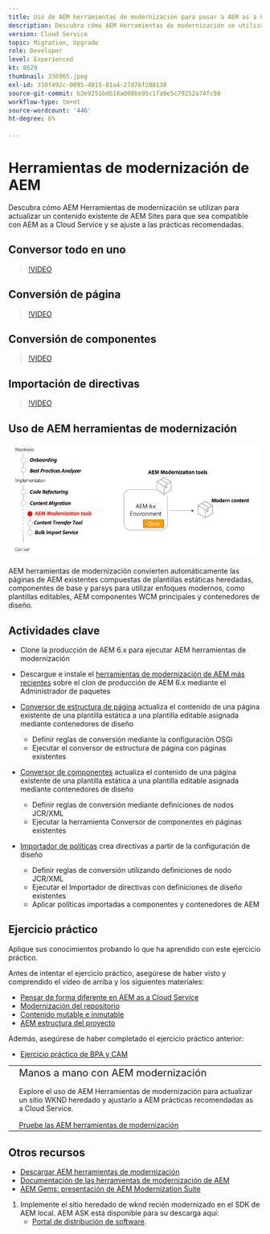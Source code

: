 ```yaml
---
title: Uso de AEM herramientas de modernización para pasar a AEM as a Cloud Service
description: Descubra cómo AEM Herramientas de modernización se utilizan para actualizar un proyecto y contenido de AEM existente para que sean compatibles con AEM as a Cloud Service.
version: Cloud Service
topic: Migration, Upgrade
role: Developer
level: Experienced
kt: 8629
thumbnail: 336965.jpeg
exl-id: 310f492c-0095-4015-81a4-27d76f288138
source-git-commit: b3e9251bdb18a008be95c1fa9e5c79252a74fc98
workflow-type: tm+mt
source-wordcount: '446'
ht-degree: 6%

---
```



# Herramientas de modernización de AEM

Descubra cómo AEM Herramientas de modernización se utilizan para actualizar un contenido existente de AEM Sites para que sea compatible con AEM as a Cloud Service y se ajuste a las prácticas recomendadas.

## Conversor todo en uno

>[!VIDEO](https://video.tv.adobe.com/v/338802?quality=12&learn=on)

## Conversión de página

>[!VIDEO](https://video.tv.adobe.com/v/338799?quality=12&learn=on)

## Conversión de componentes

>[!VIDEO](https://video.tv.adobe.com/v/338788?quality=12&learn=on)

## Importación de directivas

>[!VIDEO](https://video.tv.adobe.com/v/338797?quality=12&learn=on)

## Uso de AEM herramientas de modernización

![Ciclo de vida de las herramientas de modernización AEM](./assets/aem-modernization-tools.png)

AEM herramientas de modernización convierten automáticamente las páginas de AEM existentes compuestas de plantillas estáticas heredadas, componentes de base y parsys para utilizar enfoques modernos, como plantillas editables, AEM componentes WCM principales y contenedores de diseño.

## Actividades clave

+ Clone la producción de AEM 6.x para ejecutar AEM herramientas de modernización
+ Descargue e instale el [herramientas de modernización de AEM más recientes](https://github.com/adobe/aem-modernize-tools/releases/latest) sobre el clon de producción de AEM 6.x mediante el Administrador de paquetes

+ [Conversor de estructura de página](https://opensource.adobe.com/aem-modernize-tools/pages/structure/about.html) actualiza el contenido de una página existente de una plantilla estática a una plantilla editable asignada mediante contenedores de diseño
   + Definir reglas de conversión mediante la configuración OSGi
   + Ejecutar el conversor de estructura de página con páginas existentes

+ [Conversor de componentes](https://opensource.adobe.com/aem-modernize-tools/pages/component/about.html) actualiza el contenido de una página existente de una plantilla estática a una plantilla editable asignada mediante contenedores de diseño
   + Definir reglas de conversión mediante definiciones de nodos JCR/XML
   + Ejecutar la herramienta Conversor de componentes en páginas existentes

+ [Importador de políticas](https://opensource.adobe.com/aem-modernize-tools/pages/policy/about.html) crea directivas a partir de la configuración de diseño
   + Definir reglas de conversión utilizando definiciones de nodo JCR/XML
   + Ejecutar el Importador de directivas con definiciones de diseño existentes
   + Aplicar políticas importadas a componentes y contenedores de AEM

## Ejercicio práctico

Aplique sus conocimientos probando lo que ha aprendido con este ejercicio práctico.

Antes de intentar el ejercicio práctico, asegúrese de haber visto y comprendido el vídeo de arriba y los siguientes materiales:

+ [Pensar de forma diferente en AEM as a Cloud Service](./introduction.md)
+ [Modernización del repositorio](./repository-modernization.md)
+ [Contenido mutable e inmutable](../../developing/basics/mutable-immutable.md)
+ [AEM estructura del proyecto](https://experienceleague.adobe.com/docs/experience-manager-cloud-service/implementing/developing/aem-project-content-package-structure.html?lang=es)

Además, asegúrese de haber completado el ejercicio práctico anterior:

+ [Ejercicio práctico de BPA y CAM](./bpa-and-cam.md#hands-on-exercise)

<table style="border-width:0">
    <tr>
        <td style="width:150px">
            <a  rel="noreferrer"
                target="_blank"
                href="https://github.com/adobe/aem-cloud-engineering-video-series-exercises/tree/session2-migration#bootcamp---session-2-migration-methodology"><img alt="Repositorio de GitHub de ejercicios prácticos" src="./assets/github.png"/>
            </a>        
        </td>
        <td style="width:100%;margin-bottom:1rem;">
            <div style="font-size:1.25rem;font-weight:400;">Manos a mano con AEM modernización</div>
            <p style="margin:1rem 0">
                Explore el uso de AEM Herramientas de modernización para actualizar un sitio WKND heredado y ajustarlo a AEM prácticas recomendadas as a Cloud Service.
            </p>
            <a  rel="noreferrer"
                target="_blank"
                href="https://github.com/adobe/aem-cloud-engineering-video-series-exercises/tree/session2-migration#bootcamp---session-2-migration-methodology" class="spectrum-Button spectrum-Button--primary spectrum-Button--sizeM">
                <span class="spectrum-Button-label has-no-wrap has-text-weight-bold">Pruebe las AEM herramientas de modernización</span>
            </a>
        </td>
    </tr>
</table>

## Otros recursos

+ [Descargar AEM herramientas de modernización](https://github.com/adobe/aem-modernize-tools/releases/latest)
+ [Documentación de las herramientas de modernización de AEM](https://opensource.adobe.com/aem-modernize-tools/)
+ [AEM Gems: presentación de AEM Modernization Suite](https://helpx.adobe.com/experience-manager/kt/eseminars/gems/Introducing-the-AEM-Modernization-Suite.html)

1. Implemente el sitio heredado de wknd recién modernizado en el SDK de AEM local. AEM ASK está disponible para su descarga aquí:
   + [Portal de distribución de software](https://experience.adobe.com/#/downloads/content/software-distribution/en/general.html).
